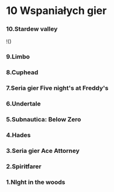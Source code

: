 # 10 Wspaniałych gier

### 10.Stardew valley
!()

### 9.Limbo

### 8.Cuphead

### 7.Seria gier Five night's at Freddy's

### 6.Undertale

### 5.Subnautica: Below Zero

### 4.Hades

### 3.Seria gier Ace Attorney

### 2.Spiritfarer

### 1.NIght in the woods
